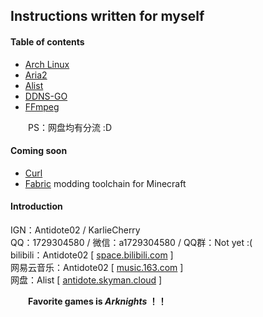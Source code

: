 ## Instructions written for myself
#### Table of contents
- [Arch Linux](./arch%20linux.md)
- [Aria2](./aria2.md)
- [Alist](./alist.md)
- [DDNS-GO](./ddns-go.md)
- [FFmpeg](./ffmpeg.md)

&ensp;&ensp;&ensp;&ensp;PS：网盘均有分流 :D

#### Coming soon
* [Curl](https://curl.se/)
* [Fabric](https://fabricmc.net/) modding toolchain for Minecraft

#### Introduction
IGN：Antidote02 / KarlieCherry   
QQ：1729304580 / 微信：a1729304580 / QQ群：Not yet :(  
bilibili：Antidote02 [ [space.bilibili.com](https://space.bilibili.com/13790079) ]  
网易云音乐：Antidote02 [ [music.163.com](https://music.163.com/#/user/home?id=288347895) ]  
网盘：Alist [ [antidote.skyman.cloud](http://antidote.skyman.cloud:22742/) ]

&ensp;&ensp;&ensp;&ensp;**Favorite games is *Arknights* ！！**